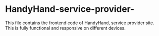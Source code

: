 # HandyHand-service-provider-
This file contains the frontend code of HandyHand, service provider site. This is fully functional and responsive on different devices.

